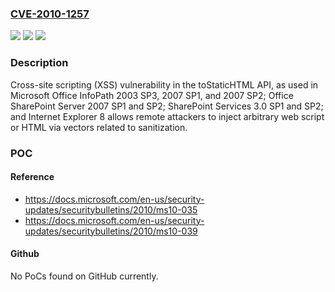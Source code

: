 ### [CVE-2010-1257](https://cve.mitre.org/cgi-bin/cvename.cgi?name=CVE-2010-1257)
![](https://img.shields.io/static/v1?label=Product&message=n%2Fa&color=blue)
![](https://img.shields.io/static/v1?label=Version&message=n%2Fa&color=blue)
![](https://img.shields.io/static/v1?label=Vulnerability&message=n%2Fa&color=brighgreen)

### Description

Cross-site scripting (XSS) vulnerability in the toStaticHTML API, as used in Microsoft Office InfoPath 2003 SP3, 2007 SP1, and 2007 SP2; Office SharePoint Server 2007 SP1 and SP2; SharePoint Services 3.0 SP1 and SP2; and Internet Explorer 8 allows remote attackers to inject arbitrary web script or HTML via vectors related to sanitization.

### POC

#### Reference
- https://docs.microsoft.com/en-us/security-updates/securitybulletins/2010/ms10-035
- https://docs.microsoft.com/en-us/security-updates/securitybulletins/2010/ms10-039

#### Github
No PoCs found on GitHub currently.

